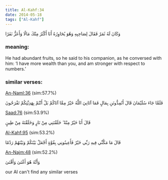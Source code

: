 ```yaml
---
title: Al-Kahf:34
date: 2014-05-18
tags: ["Al-Kahf"]
---
```

وَكَانَ لَهُ ثَمَرٌ فَقَالَ لِصَاحِبِهِ وَهُوَ يُحَاوِرُهُ أَنَا أَكْثَرُ مِنْكَ مَالًا وَأَعَزُّ نَفَرًا
### meaning: 
He had abundant fruits, so he said to his companion, as he conversed with him: ‘I have more wealth than you, and am stronger with respect to numbers.’
### similar verses: 

[An-Naml:36](/27/36) (sim:57.7%)

فَلَمَّا جَاءَ سُلَيْمَانَ قَالَ أَتُمِدُّونَنِ بِمَالٍ فَمَا آتَانِيَ اللَّهُ خَيْرٌ مِمَّا آتَاكُمْ بَلْ أَنْتُمْ بِهَدِيَّتِكُمْ تَفْرَحُونَ

[Saad:76](/38/76) (sim:53.9%)

قَالَ أَنَا خَيْرٌ مِنْهُ ۖ خَلَقْتَنِي مِنْ نَارٍ وَخَلَقْتَهُ مِنْ طِينٍ

[Al-Kahf:95](/18/95) (sim:53.2%)

قَالَ مَا مَكَّنِّي فِيهِ رَبِّي خَيْرٌ فَأَعِينُونِي بِقُوَّةٍ أَجْعَلْ بَيْنَكُمْ وَبَيْنَهُمْ رَدْمًا

[An-Najm:48](/53/48) (sim:52.2%)

وَأَنَّهُ هُوَ أَغْنَىٰ وَأَقْنَىٰ

our AI can't find any similar verses
